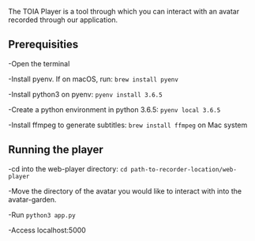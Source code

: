 The TOIA Player is a tool through which you can interact with an avatar recorded through our application.

## Prerequisities

-Open the terminal

-Install pyenv. If on macOS, run:
`brew install pyenv`

-Install python3 on pyenv:
`pyenv install 3.6.5`

-Create a python environment in python 3.6.5:
`pyenv local 3.6.5`

-Install ffmpeg to generate subtitles:
`brew install ffmpeg` on Mac system

## Running the player

-cd into the web-player directory:
`cd path-to-recorder-location/web-player`

-Move the directory of the avatar you would like to interact with into the avatar-garden.

-Run `python3 app.py`

-Access localhost:5000

